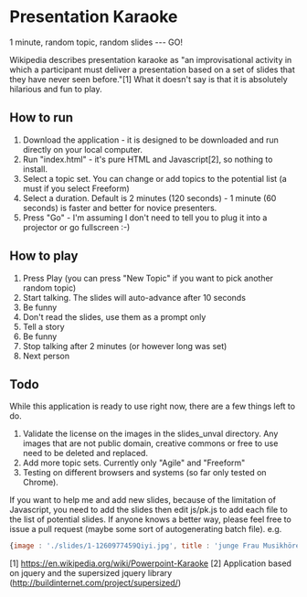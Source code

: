 # Presentation Karaoke
1 minute, random topic, random slides --- GO!

Wikipedia describes presentation karaoke as "an improvisational activity in which a participant must deliver a presentation based on a set of slides that they have never seen before."[1] What it doesn't say is that it is absolutely hilarious and fun to play.

## How to run
1. Download the application - it is designed to be downloaded and run directly on your local computer. 
2. Run "index.html" - it's pure HTML and Javascript[2], so nothing to install. 
3. Select a topic set. You can change or add topics to the potential list (a must if you select Freeform)
4. Select a duration. Default is 2 minutes (120 seconds) - 1 minute (60 seconds) is faster and better for novice presenters. 
5. Press "Go" - I'm assuming I don't need to tell you to plug it into a projector or go fullscreen :-)

## How to play
1. Press Play (you can press "New Topic" if you want to pick another random topic)
2. Start talking. The slides will auto-advance after 10 seconds
3. Be funny
4. Don't read the slides, use them as a prompt only
5. Tell a story
6. Be funny
7. Stop talking after 2 minutes (or however long was set)
8. Next person

## Todo
While this application is ready to use right now, there are a few things left to do. 

1. Validate the license on the images in the slides_unval directory. Any images that are not public domain, creative commons or free to use need to be deleted and replaced. 
2. Add more topic sets. Currently only "Agile" and "Freeform"
3. Testing on different browsers and systems (so far only tested on Chrome). 

If you want to help me and add new slides, because of the limitation of Javascript, you need to add the slides then edit js/pk.js to add each file to the list of potential slides. If anyone knows a better way, please feel free to issue a pull request (maybe some sort of autogenerating batch file). e.g.

```javascript
{image : './slides/1-1260977459Qiyi.jpg', title : 'junge Frau Musikhören mit Kopfhörern  - Image Credit: Petr Kratochvil (public domain)', url : 'http://www.publicdomainpictures.net/view-image.php?image=4860&picture=musik-horen&large=1'},
```
 
[1] https://en.wikipedia.org/wiki/Powerpoint-Karaoke
[2] Application based on jquery and the supersized jquery library (http://buildinternet.com/project/supersized/) 
